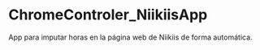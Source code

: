 # ChromeControler_NiikiisApp
App para imputar horas en la página web de Niikiis de forma automática.
